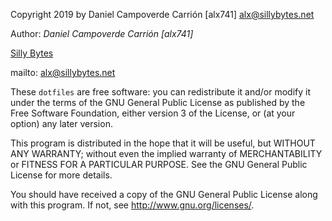 Copyright 2019 by Daniel Campoverde Carrión [alx741] <alx@sillybytes.net>

Author: *Daniel Campoverde Carrión* *[alx741]*

[Silly Bytes](http://www.sillybytes.net)

mailto: alx@sillybytes.net


These `dotfiles` are free software: you can redistribute it and/or modify it
under the terms of the GNU General Public License as published by the Free
Software Foundation, either version 3 of the License, or (at your option) any
later version.

This program is distributed in the hope that it will be useful, but WITHOUT ANY
WARRANTY; without even the implied warranty of MERCHANTABILITY or FITNESS FOR A
PARTICULAR PURPOSE.  See the GNU General Public License for more details.

You should have received a copy of the GNU General Public License along with
this program.  If not, see <http://www.gnu.org/licenses/>.
